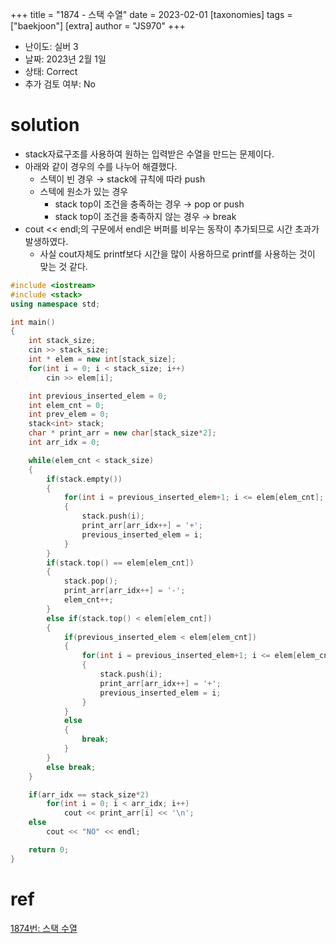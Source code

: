 +++
title = "1874 - 스택 수열"
date = 2023-02-01
[taxonomies]
tags = ["baekjoon"]
[extra]
author = "JS970"
+++

- 난이도: 실버 3
- 날짜: 2023년 2월 1일
- 상태: Correct
- 추가 검토 여부: No

# solution

- stack자료구조를 사용하여 원하는 입력받은 수열을 만드는 문제이다.
- 아래와 같이 경우의 수를 나누어 해결했다.
    - 스텍이 빈 경우 → stack에 규칙에 따라 push
    - 스텍에 원소가 있는 경우
        - stack top이 조건을 충족하는 경우 → pop or push
        - stack top이 조건을 충족하지 않는 경우 → break
- cout << endl;의 구문에서 endl은 버퍼를 비우는 동작이 추가되므로 시간 초과가 발생하였다.
    - 사실 cout자체도 printf보다 시간을 많이 사용하므로 printf를 사용하는 것이 맞는 것 같다.

```cpp
#include <iostream>
#include <stack>
using namespace std;

int main()
{
    int stack_size;
    cin >> stack_size;
    int * elem = new int[stack_size];
    for(int i = 0; i < stack_size; i++)
        cin >> elem[i];

    int previous_inserted_elem = 0;
    int elem_cnt = 0;
    int prev_elem = 0;
    stack<int> stack;
    char * print_arr = new char[stack_size*2];
    int arr_idx = 0;

    while(elem_cnt < stack_size)
    {
        if(stack.empty())
        {
            for(int i = previous_inserted_elem+1; i <= elem[elem_cnt]; i++)
            {
                stack.push(i);
                print_arr[arr_idx++] = '+';
                previous_inserted_elem = i;
            }
        }
        if(stack.top() == elem[elem_cnt])
        {
            stack.pop();
            print_arr[arr_idx++] = '-';
            elem_cnt++;
        }
        else if(stack.top() < elem[elem_cnt])
        {
            if(previous_inserted_elem < elem[elem_cnt])
            {
                for(int i = previous_inserted_elem+1; i <= elem[elem_cnt]; i++)
                {
                    stack.push(i);
                    print_arr[arr_idx++] = '+';
                    previous_inserted_elem = i;
                }
            }
            else
            {
                break;
            }
        }
        else break;
    }

    if(arr_idx == stack_size*2)
        for(int i = 0; i < arr_idx; i++)
            cout << print_arr[i] << '\n';
    else
        cout << "NO" << endl;

    return 0;
}
```
# ref
[1874번: 스택 수열](https://www.acmicpc.net/problem/1874)
